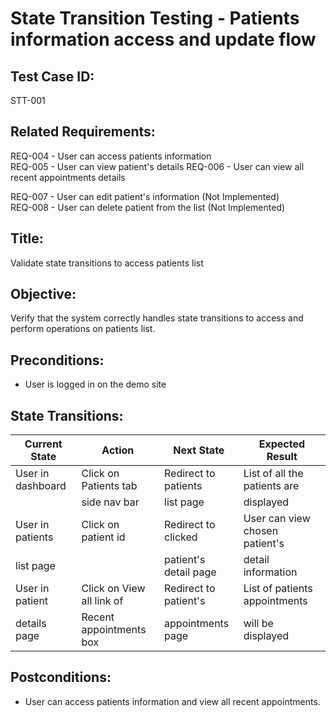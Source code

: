 # State Transition Testing - Patients information access and update flow

## Test Case ID:
STT-001

## Related Requirements:
REQ-004 - User can access patients information  
REQ-005 - User can view patient's details
REQ-006 - User can view all recent appointments details  

REQ-007 - User can edit patient's information (Not Implemented)    
REQ-008 - User can delete patient from the list (Not Implemented)



## Title:
Validate state transitions to access patients list

## Objective:
Verify that the system correctly handles state transitions to access and perform operations on patients list.

## Preconditions:
- User is logged in on the demo site

## State Transitions:

| Current State      | Action                    | Next State            | Expected Result                  |
|------------------- |----------------------     |--------------------   |----------------------------------|
| User in dashboard  | Click on Patients tab     | Redirect to patients  | List of all the patients are     |     |
|                    | side nav bar              | list page             | displayed                        |
| User in patients   | Click on patient id       | Redirect to clicked   | User can view chosen patient's   |
| list page          |                           | patient's detail page | detail information               |
| User in patient    | Click on View all link of | Redirect to patient's | List of patients appointments    |
| details page       | Recent appointments box   | appointments page     | will be displayed                |                 |


## Postconditions:
- User can access patients information and view all recent appointments.